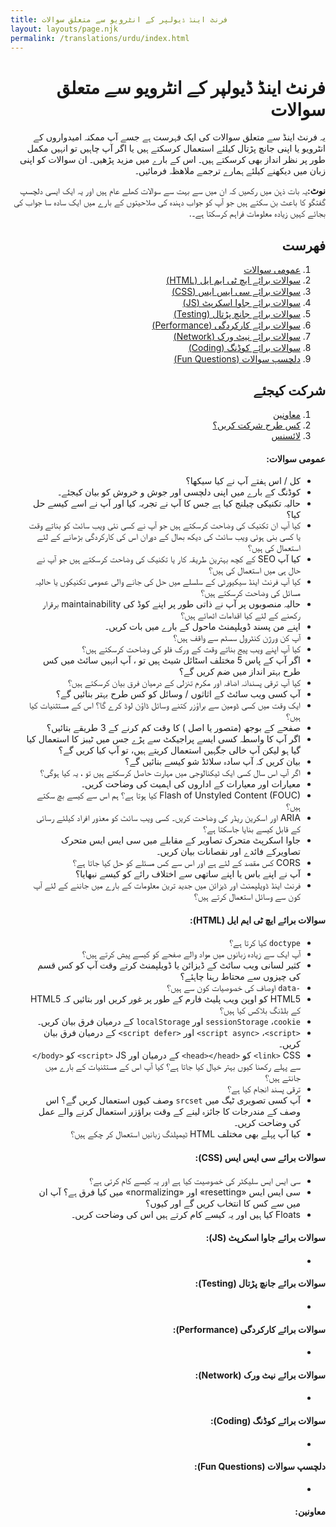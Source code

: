 ```yaml
---
title: فرنٹ اینڈ ڈیولپر کے انٹرویو سے متعلق سوالات
layout: layouts/page.njk
permalink: /translations/urdu/index.html
---
```


<h1 dir="rtl"> فرنٹ اینڈ ڈیولپر کے انٹرویو سے متعلق سوالات </h1>

<p  dir="rtl">یہ فرنٹ اینڈ سے متعلق سوالات کی ایک فہرست ہے جسے آپ ممکنہ امیدواروں کے انٹرویو یا اپنی جانچ پڑتال کیلئے استعمال کرسکتے ہیں یا اگر آپ چاہیں تو انہیں مکمل طور پر نظر انداز بھی کرسکتے ہیں۔ اس کے بارے میں مزید پڑھیں۔ ان سوالات کو اپنی زبان میں دیکھنے کیلئے ہمارے ترجمے ملاھظہ فرمائیں۔</p>
<p dir="rtl"><strong>نوٹ:</strong>یہ بات ذہن میں رکھیں کہ ان میں سے بہت سے سوالات کھلے عام ہیں اور یہ ایک ایسی دلچسپ گفتگو کا باعث بن سکتے ہیں جو آپ کو جواب دہندہ کی صلاحیتوں کے بارے میں ایک سادہ سا جواب کی بجائے کہیں زیادہ معلومات فراہم کرسکتا ہے۔.</p>

<h2 dir="rtl">فهرست</h2>
<ol dir="rtl">
<li><a href="#general-questions"> عمومی سوالات </a></li>
<li><a href="#html-questions"> سوالات برائے ایچ ٹی ایم ایل (HTML) </a></li>
<li><a href="#css-questions"> سوالات برائے سی ایس ایس (CSS) </a></li>
<li><a href="#js-questions"> سوالات برائے جاوا اسکرپٹ (JS) </a></li>
<li><a href="#testing-questions"> سوالات برائے جانچ پڑتال (Testing) </a></li>
<li><a href="#performance-questions"> سوالات برائے کارکردگی (Performance) </a></li>
<li><a href="#network-questions"> سوالات برائے نیٹ ورک (Network) </a></li>
<li><a href="#coding-questions"> سوالات برائے کوڈنگ (Coding) </a></li>
<li><a href="#fun-questions"> دلچسپ سوالات (Fun Questions) </a></li>
</ol>

<h2  dir="rtl">شرکت کیجئے</h2>
<ol dir="rtl">
<li><a href="#contributors"> معاونین </a></li>
<li><a href="https://github.com/h5bp/Front-end-Developer-Interview-Questions/blob/master/.github/CONTRIBUTING.md"> کس طرح شرکت کریں؟ </a></li>
<li><a href="https://github.com/h5bp/Front-end-Developer-Interview-Questions/blob/master/LICENSE.md"> لائسنس </a></li>
</ol>

<h4 dir="rtl" id="general-questions">عمومی سوالات:</h4>
<ul dir="rtl">
   <li> کل / اس ہفتے آپ نے کیا سیکھا؟</li>
   <li> کوڈنگ کے بارے میں اپنی دلچسی اور جوش و خروش کو بیان کیجئے۔</li>
   <li> حالیہ تکنیکی چیلنج کیا ہے جس کا آپ نے تجربہ کیا اور آپ نے اسے کیسے حل کیا؟ </li>
  <li> کیا آپ ان تکنیک کی وضاحت کرسکتے ہیں جو آپ نے کسی نئی ویب سائٹ کو بناتے وقت یا کسی بنی ہوئی ویب سائٹ کی دیکھ بھال کے دوران اس کی کارکردگی بڑھانے کے لئے استعمال کی ہیں؟</li>
   <li>کیا آپ SEO کے کچھ بہترین طریقہ کار یا تکنیک کی وضاحت کرسکتے ہیں جو آپ نے حال ہی میں استعمال کی ہیں؟</li>
   <li>کیا آپ فرنٹ اینڈ سیکیورٹی کے سلسلے میں حل کی جانے والی عمومی تکنیکوں یا حالیہ مسائل کی وضاحت کرسکتے ہیں؟</li>
   <li> حالیہ منصوبوں پر آپ نے ذاتی طور پر اپنے کوڈ کی maintainability برقرار رکھنے کے لئے کیا اقدامات اٹھائے ہیں؟</li>
   <li> اپنے من پسند ڈویلپمنٹ ماحول کے بارے میں بات کریں۔</li>
   <li> آپ کن ورژن کنٹرول سسٹم سے واقف ہیں؟</li>
   <li>کیا آپ اپنے ویب پیج بناتے وقت کے ورک فلو کی وضاحت کرسکتے ہیں؟</li>
   <li>اگر آپ کے پاس 5 مختلف اسٹائل شیٹ ہیں تو ، آپ انہیں سائٹ میں کس طرح بہتر انداز میں ضم کریں گے؟</li>
   <li>کیا آپ ترقی پسندانہ اضافہ اور مکرم تنزلی کے درمیان فرق بیان کرسکتے ہیں؟</li>
   <li>آپ کسی ویب سائٹ کے اثاثوں / وسائل کو کس طرح بہتر بنائیں گے؟</li>
   <li>ایک وقت میں کسی ڈومین سے براؤزر کتنے وسائل ڈاؤن لوڈ کرے گا؟ اس کے مستثنیات کیا ہیں؟</li>
   <li>صفحے کے بوجھ (متصور یا اصل ) کا وقت کم کرنے کے 3 طریقے بتائیں؟</li>
   <li>اگر آپ کا واسطہ کسی ایسے پراجیکٹ سے پڑے جس میں ٹیبز کا استعمال کیا گیا ہو لیکن آپ خالی جگہیں استعمال کریتے ہیں، تو آپ کیا کریں گے؟</li>
   <li>بیان کریں کہ آپ سادہ سلائڈ شو کیسے بنائیں گے؟</li>
   <li>اگر آپ اس سال کسی ایک ٹیکنالوجی میں مہارت حاصل کرسکتے ہیں تو ، یہ کیا ہوگی؟</li>
   <li>معیارات اور معیارات کے اداروں کی اہمیت کی وضاحت کریں۔</li>
   <li>Flash of Unstyled Content (FOUC) کیا ہوتا ہے؟ ہم اس سے کیسے بچ سکتے ہیں؟</li>
   <li> ARIA اور اسکرین ریڈر کی وضاحت کریں۔ کسی ویب سائٹ کو معذور افراد کیلئے رسائی کے قابل کیسے بنایا جاسکتا ہے؟</li>
   <li>جاوا اسکرپٹ متحرک تصاویر کے مقابلے میں سی ایس ایس متحرک تصاویرکے فائدے اور نقصانات بیان کریں۔</li>
   <li>CORS کس مقصد کے لئے ہے اور اس سے کس مسئلے کو حل کیا جاتا ہے؟</li>
   <li>آپ نے اپنے باس یا اپنے ساتھی سے اختلاف رائے کو کیسے نبھایا؟</li>
   <li>فرنٹ اینڈ ڈویلپمنٹ اور ڈیزائن میں جدید ترین معلومات کے بارے میں جاننے کے لئے آپ کون سے وسائل استعمال کرتے ہیں؟</li>
</ul>

<h4 dir="rtl" id="html-questions">سوالات برائے ایچ ٹی ایم ایل (HTML):</h4>
<ul dir="rtl">
   <li><code dir="ltr">doctype</code> کیا کرتا ہے؟</li>
   <li>آپ ایک سے زیادہ زبانوں میں مواد والے صفحے کو کیسے پیش کرتے ہیں؟</li>
   <li>کثیر لسانی ویب سائٹ کے ڈیزائن یا ڈویلپمنٹ کرتے وقت آپ کو کس قسم کی چیزوں سے محتاط رہنا چاہئے؟</li>
   <li><code dir="ltr">data-</code> اوصاف کی خصوصیات کون سے ہیں؟</li>
   <li>HTML5 کو اوپن ویب پلیٹ فارم کے طور پر غور کریں اور بتائیں کہ HTML5 کے بلڈنگ بلاکس کیا ہیں؟ </li>
   <li><code dir="ltr">cookie</code>، <code dir="ltr">sessionStorage</code> اور <code dir="ltr">localStorage</code> کے درمیان فرق بیان کریں۔ </li>
   <li><code dir="ltr">&lt;script&gt;</code>، <code dir="ltr">&lt;script async&gt;</code> اور <code dir="ltr">&lt;script defer&gt;</code> کے درمیان فرق بیان کریں۔ </li>
   <li>CSS <code dir="ltr">&lt;link&gt;</code> کو <code dir="ltr">&lt;head&gt;&lt;/head&gt;</code> کے درمیان اور JS <code dir="ltr">&lt;script&gt;</code> کو <code dir="ltr">&lt;/body&gt;</code> سے پہلے رکھنا کیوں بہتر خیال کیا جاتا ہے؟ کیا آپ اس کے مستثنیات کے بارے میں جانتے ہیں؟</li>
   <li>ترقی پسند انجام کیا ہے؟</li>
   <li>آپ کسی تصویری ٹیگ میں <code dir="ltr">srcset</code> وصف کیوں استعمال کریں گے؟ اس وصف کے مندرجات کا جائزہ لینے کے وقت براؤزر استعمال کرنے والے عمل کی وضاحت کریں۔</li>
   <li>کیا آپ پہلے بھی مختلف HTML ٹیمپلنگ زبانیں استعمال کر چکے ہیں؟</li>
</ul>

<h4 dir="rtl" id="css-questions"> سوالات برائے سی ایس ایس (CSS): </h4>
<ul dir="rtl">
   <li>سی ایس ایس سلیکٹر کی خصوصیت کیا ہے اور یہ کیسے کام کرتی ہے؟</li>
   <li>سی ایس ایس «resetting» اور «normalizing» میں کیا فرق ہے؟ آپ ان میں سے کس کا انتخاب کریں گے اور کیوں؟</li>
   <li>Floats کیا ہیں اور یہ کیسے کام کرتے ہیں اس کی وضاحت کریں۔</li>
</ul>

<h4 dir="rtl" id="js-questions">سوالات برائے جاوا اسکرپٹ (JS):</h4>
<ul dir="rtl">
   <li></li>
</ul>

<h4 dir="rtl" id="testing-questions">سوالات برائے جانچ پڑتال (Testing):</h4>
<ul dir="rtl">
   <li></li>
</ul>

<h4 dir="rtl" id="performance-questions">سوالات برائے کارکردگی (Performance):</h4>
<ul dir="rtl">
   <li></li>
</ul>

<h4 dir="rtl" id="network-questions">سوالات برائے نیٹ ورک (Network):</h4>
<ul dir="rtl">
   <li></li>
</ul>

<h4 dir="rtl" id="coding-questions">سوالات برائے کوڈنگ (Coding):</h4>
<ul dir="rtl">
   <li></li>
</ul>

<h4 dir="rtl" id="fun-questions">دلچسپ سوالات (Fun Questions):</h4>
<ul dir="rtl">
   <li></li>
</ul>

<h4 dir="rtl" id="contributors">معاونین:</h4>
<p dir="rtl"></p>
<p dir="rtl"></p>
